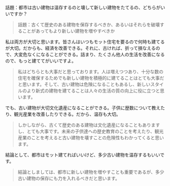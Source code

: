 話題：都市は古い建物は温存するのと壊して新しい建物をたてるの、どちらがいいですか？
>話題：古くて歴史のある建物を保存するべきか、あるいはそれらを破壊することがあってもより新しい建物を増やすべきか

私は両方が大切と思います。皆さんはいつもモット住宅を要るので何時も建てるが大切。だからも、経済を改善できる。それに、古ければ、折って損なえるので、大変危なくになることができる。詰まり、たくさん他人の生活を改善になるので、もっと建ててがいいですよ。
>私はどちらとも大事だと思っております。人は増えつつあり、十分な数の住宅を確保するためでも新しい建物を積極的に建てることはとても大事だと思います。そして、古い建物は危険になることもあるし、新しいスタイルのより新式の建物を建てることは人々の生活の質の向上に役に立つと思います。

でも、古い建物が大切文化遺産になることができる。子供に歴数について教えたり、観光産業を改善したりできる。だから、温存も大切。
>しかしながら、古くて歴史のある建物は文化遺産になることもありますし、とても大事です。未来の子供達への歴史教育のことを考えたり、観光産業のことを考えると古い建物を壊すことの危険性もわかってくると思います。

結論として、都市はモット建てればいいけど、多少古い建物を温存するもいいです。
>結論としましては、都市に新しい建物を増やすことも重要であるが、多少古い建物の保存にも力を入れるべきだと思います。
